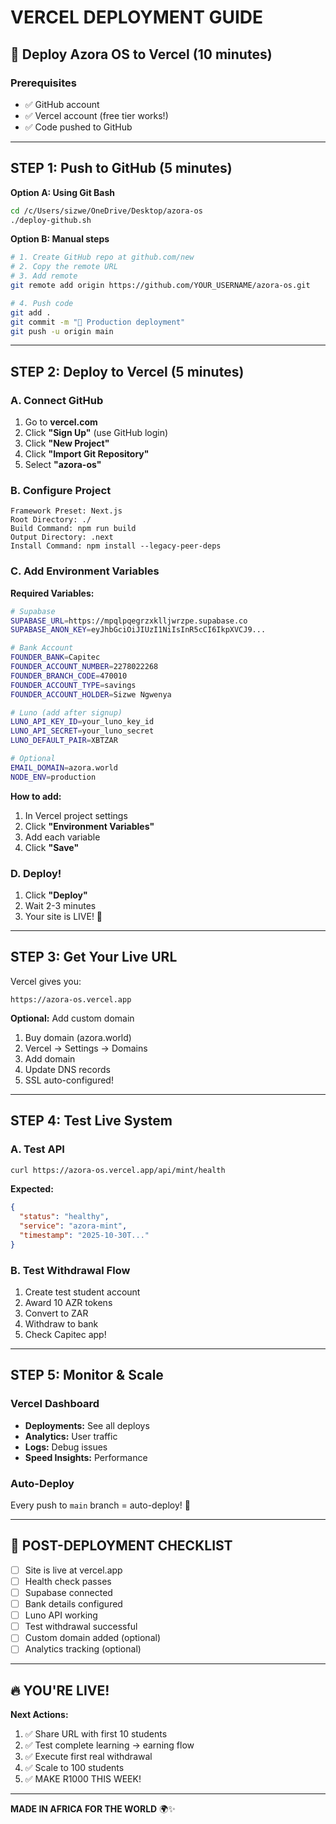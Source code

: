 # VERCEL DEPLOYMENT GUIDE

## 🚀 Deploy Azora OS to Vercel (10 minutes)

### Prerequisites
- ✅ GitHub account
- ✅ Vercel account (free tier works!)
- ✅ Code pushed to GitHub

---

## STEP 1: Push to GitHub (5 minutes)

**Option A: Using Git Bash**
```bash
cd /c/Users/sizwe/OneDrive/Desktop/azora-os
./deploy-github.sh
```

**Option B: Manual steps**
```bash
# 1. Create GitHub repo at github.com/new
# 2. Copy the remote URL
# 3. Add remote
git remote add origin https://github.com/YOUR_USERNAME/azora-os.git

# 4. Push code
git add .
git commit -m "🚀 Production deployment"
git push -u origin main
```

---

## STEP 2: Deploy to Vercel (5 minutes)

### A. Connect GitHub
1. Go to **vercel.com**
2. Click **"Sign Up"** (use GitHub login)
3. Click **"New Project"**
4. Click **"Import Git Repository"**
5. Select **"azora-os"**

### B. Configure Project
```
Framework Preset: Next.js
Root Directory: ./
Build Command: npm run build
Output Directory: .next
Install Command: npm install --legacy-peer-deps
```

### C. Add Environment Variables

**Required Variables:**
```bash
# Supabase
SUPABASE_URL=https://mpqlpqegrzxklljwrzpe.supabase.co
SUPABASE_ANON_KEY=eyJhbGciOiJIUzI1NiIsInR5cCI6IkpXVCJ9...

# Bank Account
FOUNDER_BANK=Capitec
FOUNDER_ACCOUNT_NUMBER=2278022268
FOUNDER_BRANCH_CODE=470010
FOUNDER_ACCOUNT_TYPE=savings
FOUNDER_ACCOUNT_HOLDER=Sizwe Ngwenya

# Luno (add after signup)
LUNO_API_KEY_ID=your_luno_key_id
LUNO_API_SECRET=your_luno_secret
LUNO_DEFAULT_PAIR=XBTZAR

# Optional
EMAIL_DOMAIN=azora.world
NODE_ENV=production
```

**How to add:**
1. In Vercel project settings
2. Click **"Environment Variables"**
3. Add each variable
4. Click **"Save"**

### D. Deploy!
1. Click **"Deploy"**
2. Wait 2-3 minutes
3. Your site is LIVE! 🎉

---

## STEP 3: Get Your Live URL

Vercel gives you:
```
https://azora-os.vercel.app
```

**Optional:** Add custom domain
1. Buy domain (azora.world)
2. Vercel → Settings → Domains
3. Add domain
4. Update DNS records
5. SSL auto-configured!

---

## STEP 4: Test Live System

### A. Test API
```bash
curl https://azora-os.vercel.app/api/mint/health
```

**Expected:**
```json
{
  "status": "healthy",
  "service": "azora-mint",
  "timestamp": "2025-10-30T..."
}
```

### B. Test Withdrawal Flow
1. Create test student account
2. Award 10 AZR tokens
3. Convert to ZAR
4. Withdraw to bank
5. Check Capitec app!

---

## STEP 5: Monitor & Scale

### Vercel Dashboard
- **Deployments:** See all deploys
- **Analytics:** User traffic
- **Logs:** Debug issues
- **Speed Insights:** Performance

### Auto-Deploy
Every push to `main` branch = auto-deploy! 🚀

---

## 🎯 POST-DEPLOYMENT CHECKLIST

- [ ] Site is live at vercel.app
- [ ] Health check passes
- [ ] Supabase connected
- [ ] Bank details configured
- [ ] Luno API working
- [ ] Test withdrawal successful
- [ ] Custom domain added (optional)
- [ ] Analytics tracking (optional)

---

## 🔥 YOU'RE LIVE!

**Next Actions:**
1. ✅ Share URL with first 10 students
2. ✅ Test complete learning → earning flow
3. ✅ Execute first real withdrawal
4. ✅ Scale to 100 students
5. ✅ MAKE R1000 THIS WEEK!

---

**MADE IN AFRICA FOR THE WORLD** 🌍✨
